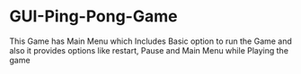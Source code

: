 # GUI-Ping-Pong-Game
This Game has Main Menu which Includes Basic option to run the Game and also it provides options like restart, Pause and Main Menu while  Playing the game
